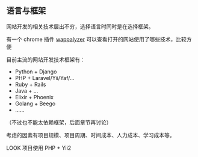 ## 语言与框架

网站开发的相关技术层出不穷，选择语言时同时是在选择框架。

有一个 chrome 插件 [wappalyzer](https://wappalyzer.com/) 可以查看打开的网站使用了哪些技术，比较方便

目前主流的网站开发技术框架有：

* Python + Django
* PHP + Laravel/Yii/Yaf/...
* Ruby + Rails
* Java + ...
* Elixir + Phoenix
* Golang + Beego
* ……

（不过也不能太依赖框架，后面章节再讨论）

考虑的因素有项目规模、项目周期、时间成本、人力成本、学习成本等。

LOOK 项目使用 PHP + Yii2


